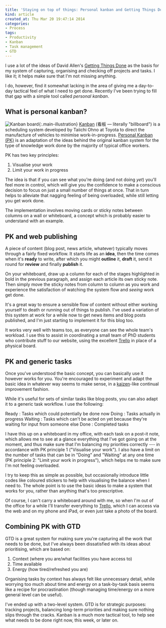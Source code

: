 ```yaml
---
title: 'Staying on top of things: Personal kanban and Getting Things Done'
kind: article
created_at: Thu Mar 20 19:47:14 2014
categories:
- Process
tags:
- Productivity
- Kanban
- Task management
- GTD
---
```


I use a lot of the ideas of David Allen's [Getting Things Done](http://en.wikipedia.org/wiki/Getting_things_done) as the basis for my system of capturing, organising and checking off projects and tasks.  I like it; it helps make sure that I'm not missing anything.

I do, however, find it somewhat lacking in the area of giving me a day-to-day tactical feel of what I need to get done.  Recently I've been trying to fill that gap with a simple tool called *personal kanban*.

## What is personal kanban?

![Kanban board](http://upload.wikimedia.org/wikipedia/commons/thumb/d/d3/Simple-kanban-board-.jpg/640px-Simple-kanban-board-.jpg){:.main-illustration}
[Kanban](http://en.m.wikipedia.org/wiki/Kanban) (看板 — literally "billboard") is a scheduling system developed by Taiichi Ohno at Toyota to direct the manufacture of vehicles to minimise work-in-progress. [Personal Kanban (PK)](http://www.personalkanban.com/pk/) is an adaptation of the ideas behind the original kanban system for the type of knowledge work done by the majority of typical office workers.

PK has two key principles:

1. Visualise your work
2. Limit your work in progress

The idea is that if you can see what you're doing (and not doing *yet*) you'll feel more in control, which will give you the confidence to make a conscious decision to focus on just a small number of things at once.  That in turn helps to alleviate that nagging feeling of being overloaded, while still letting you get work done.

The implementation involves moving cards or sticky notes between columns on a wall or whiteboard, a concept which is probably easier to understand with an example. 

## PK and web publishing

A piece of content (blog post, news article, whatever) typically moves through a fairly fixed workflow. It starts life as an **idea**, then the time comes when it's **ready** to write, after which you might **outline** it, **draft** it, send it round for **review** and finally **publish** it.

On your whiteboard, draw up a column for each of the stages highlighted in bold in the previous paragraph, and assign each article its own sticky note. Then simply move the sticky notes from column to column as you work and experience the satisfaction of watching the system flow and *seeing* work get done.

It's a great way to ensure a sensible flow of content without either working yourself to death or running out of things to publish. I've used a variation of this system at work for a while now to get news items and blog posts published, and I'm just starting to implement it for this blog too.

It works very well with teams too, as everyone can see the whole team's workload. I use this to assist in coordinating a small team of PhD students who contribute stuff to our website, using the excellent [Trello](https://trello.com/) in place of a physical board.

## PK and generic tasks

Once you've understood the basic concept, you can basically use it however works for you. You're encouraged to experiment and adapt the basic idea in whatever way seems to make sense, in a [kaizen](http://en.m.wikipedia.org/wiki/Kaizen)-like continual improvement fashion.

While it's useful for sets of similar tasks like blog posts, you can also adapt it to a generic task workflow. I use the following:

Ready
: Tasks which could potentially be done now
Doing
: Tasks actually in progress
Waiting
: Tasks which can't be acted on yet because they're waiting for input from someone else
Done
: Completed tasks

I have this up on a whiteboard in my office, with each task on a post-it note, which allows me to see at a glance everything that I've got going on at the moment, and thus make sure that I'm balancing my priorities correctly --- in accordance with PK principle 1 ("Visualise your work").  I also have a limit on the number of tasks that can be in "Doing" and "Waiting" at any one time (PK principle 2: "Limit your work in progress"), which helps me to make sure I'm not feeling overloaded.

I try to keep this as simple as possible, but occasionally introduce little codes like coloured stickers to help with visualising the balance when I need to. The whole point is to use the basic ideas to make a system that works for you, rather than anything that's too prescriptive.

Of course, I can't carry a whiteboard around with me, so when I'm out of the office for a while I'll transfer everything to [Trello](https://trello.com/), which I can access via the web and on my phone and iPad, or even just take a photo of the board.

## Combining PK with GTD

GTD is a great system for making sure you're capturing all the work that needs to be done, but I've always been dissatisfied with its ideas about prioritising, which are based on:

1. Context (where you are/what facilities you have access to)
2. Time available
3. Energy (how tired/refreshed you are)

Organising tasks by context has always felt like unnecessary detail, while worrying too much about time and energy on a task-by-task basis seems like a recipe for procrastination (though managing time/energy on a more general level can be useful).

I've ended up with a two-level system.  GTD is for strategic purposes: tracking projects, balancing long-term priorities and making sure nothing slips through the cracks.  Kanban is a much more tactical tool, to help see what needs to be done right now, this week, or later on.
